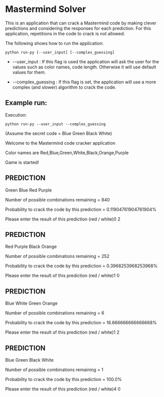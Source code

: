 # Mastermind Solver

This is an application that can crack a Mastermind code by making clever predictions and
considering the responses for each prediction.
For this application, repetitions in the code to crack is not allowed.

The following shows how to run the application:

```
python run-py [--user_input] [--complex_guessing]
```

- --user_input : If this flag is used the application will ask the user
                 for the values such as color names, code length. Otherwise it will use default values for them.

- --complex_guessing : If this flag is set, the application will use a more complex (and slower) algorithm to crack the code.

## Example run:

Execution:

```
python run-py --user_input --complex_guessing
```

(Assume the secret code = Blue Green Black White)

Welcome to the Mastermind code cracker application

Color names are Red,Blue,Green,White,Black,Orange,Purple

Game is started!

PREDICTION
------
Green Blue Red Purple

Number of possible combinations remaining = 840

Probability to crack the code by this prediction = 0.11904761904761904%

Please enter the result of this prediction (red / white)0 2

PREDICTION
------
Red Purple Black Orange

Number of possible combinations remaining = 252

Probability to crack the code by this prediction = 0.3968253968253968%

Please enter the result of this prediction (red / white)1 0

PREDICTION
------
Blue White Green Orange

Number of possible combinations remaining = 6

Probability to crack the code by this prediction = 16.666666666666668%

Please enter the result of this prediction (red / white)1 2

PREDICTION
------
Blue Green Black White

Number of possible combinations remaining = 1

Probability to crack the code by this prediction = 100.0%

Please enter the result of this prediction (red / white)4 0
